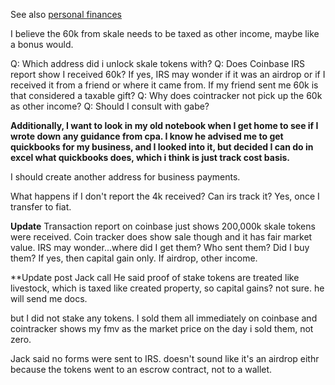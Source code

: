 See also [personal finances](personal%20finances.md)

I believe the 60k from skale needs to be taxed as other income, maybe like a bonus would. 

Q: Which address did i unlock skale tokens with?
Q: Does Coinbase IRS report show I received 60k? If yes, IRS may wonder if it was an airdrop or if I received it from a friend or where it came from. If my friend sent me 60k is that considered a taxable gift?
	Q: Why does cointracker not pick up the 60k as other income?
Q: Should I consult with gabe?

**Additionally, I want to look in my old notebook when I get home to see if I wrote down any guidance from cpa. I know he advised me to get quickbooks for my business, and I looked into it, but decided I can do in excel what quickbooks does, which i think is just track cost basis.**

I should create another address for business payments.

What happens if I don't report the 4k received? Can irs track it? Yes, once I transfer to fiat. 

**Update**
Transaction report on coinbase just shows 200,000k skale tokens were received. Coin tracker does show sale though and it has fair market value. IRS may wonder...where did I get them? Who sent them? Did I buy them? If yes, then capital gain only. If airdrop, other income. 

**Update post Jack call
He said proof of stake tokens are treated like livestock, which is taxed like created property, so capital gains? not sure. he will send me docs. 

but I did not stake any tokens. I sold them all immediately on coinbase and cointracker shows my fmv as the market price on the day i sold them, not zero. 

Jack said no forms were sent to IRS. doesn't sound like it's an airdrop eithr because the tokens went to an escrow contract, not to a wallet. 